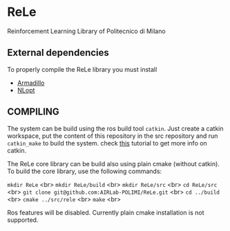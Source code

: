 # ReLe
Reinforcement Learning Library of Politecnico di Milano

External dependencies
---------------------

To properly compile the ReLe library you must install
- [Armadillo](http://arma.sourceforge.net/)
- [NLopt](http://ab-initio.mit.edu/wiki/index.php/NLopt)

COMPILING
---------

The system can be build using the ros build tool `catkin`. Just create a catkin workspace, put the content of this repository in the src repository and run `catkin_make` to build the system.
check [this](http://ros.org/wiki/catkin/Tutorials/create_a_workspace) tutorial to get more info on catkin.

The ReLe core library can be build also using plain cmake (without catkin). To build the core library, use the following commands:

`mkdir ReLe` <br\>
`mkdir ReLe/build` <br\>
`mkdir ReLe/src` <br\>
`cd ReLe/src` <br\>
`git clone git@github.com:AIRLab-POLIMI/ReLe.git` <br\>
`cd ../build` <br\>
`cmake ../src/rele` <br\>
`make` <br\>

Ros features will be disabled.
Currently plain cmake installation is not supported.



